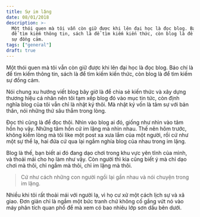 ```yaml
---
title: Sự im lặng
date: 08/01/2018
description: >-
  Một thói quen mà tôi vẫn còn giữ được khi lên đại học là đọc blog. Báo chí là
  để tìm kiếm thông tin, sách là để tìm kiếm kiến thức, còn blog là để tìm kiếm
  sự đồng cảm.
tags: ["general"]
draft: true
---
```


Một thói quen mà tôi vẫn còn giữ được khi lên đại học là đọc blog. Báo chí là để tìm kiếm thông tin, sách là để tìm kiếm kiến thức, còn blog là để tìm kiếm sự đồng cảm.

Nói chung xu hướng viết blog bây giờ là để chia sẻ kiến thức và xây dựng thương hiệu cá nhân nên tôi tạm xếp blog đó vào mục tin tức, còn định nghĩa blog của tôi vẫn chỉ là nhật ký thôi. Mà nhật ký vốn là tâm sự với bản thân, nói những thứ sâu thẳm trong lòng.

Đọc thì cũng là để đọc thôi. Nhìn vào blog ai đó, giống như nhìn vào tâm hồn họ vậy. Những tâm hồn cứ im lặng mà nhìn nhau. Thế nên hôm trước, không kiềm lòng mà tôi like một post xa xưa lắm của một người, rồi cứ như một sự thể lạ, hai đứa cứ qua lại ngắm nghía blog của nhau trong im lặng.

Blog là thế, bạn biết ai đó đang dạo chơi trong khu vực yên tĩnh của mình, và thoải mái cho họ làm như vậy. Còn người thì kia cũng biết ý mà chỉ dạo chơi mà thôi, chỉ ngắm mà thôi, chỉ im lặng mà thôi.

> Cứ như cách những con người ngồi lại gần nhau và nói chuyện trong im lặng.

Nhiều khi tôi rất thoải mái với người lạ, vì họ cư xử một cách lịch sự và xã giao. Đơn giản chỉ là ngắm một bức tranh chứ không cố gắng vứt nó vào máy phân tích quan phổ để mà xem có bao nhiêu lớp sơn dầu bên dưới.
